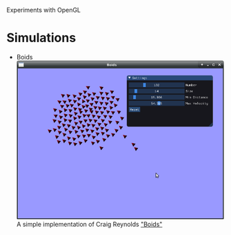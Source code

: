 
Experiments with OpenGL

# Simulations
- Boids ![Boids](./_screenshots/boids.png)
  A simple implementation of Craig Reynolds ["Boids"](https://en.wikipedia.org/wiki/Boids)